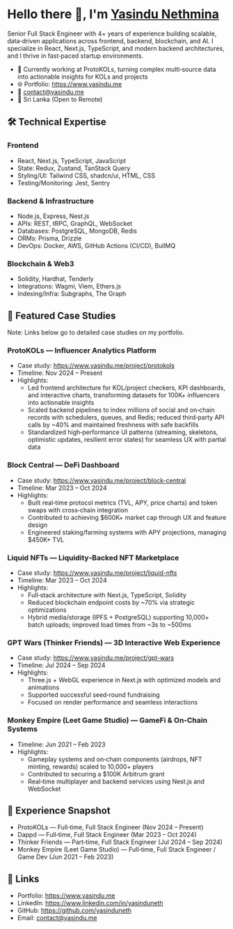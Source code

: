 # Hello there 👋, I'm [Yasindu Nethmina](https://www.yasindu.me)

Senior Full Stack Engineer with 4+ years of experience building scalable,
data‑driven applications across frontend, backend, blockchain, and AI. I
specialize in React, Next.js, TypeScript, and modern backend architectures, and
I thrive in fast‑paced startup environments.

- 🚀 Currently working at ProtoKOLs, turning complex multi‑source data into actionable
  insights for KOLs and projects
- 🌐 Portfolio: https://www.yasindu.me
- 📧 contact@yasindu.me
- 📍 Sri Lanka (Open to Remote)

## 🛠️ Technical Expertise

### Frontend
- React, Next.js, TypeScript, JavaScript
- State: Redux, Zustand, TanStack Query
- Styling/UI: Tailwind CSS, shadcn/ui, HTML, CSS
- Testing/Monitoring: Jest, Sentry

### Backend & Infrastructure
- Node.js, Express, Nest.js
- APIs: REST, tRPC, GraphQL, WebSocket
- Databases: PostgreSQL, MongoDB, Redis
- ORMs: Prisma, Drizzle
- DevOps: Docker, AWS, GitHub Actions (CI/CD), BullMQ

### Blockchain & Web3
- Solidity, Hardhat, Tenderly
- Integrations: Wagmi, Viem, Ethers.js
- Indexing/Infra: Subgraphs, The Graph

## 🚀 Featured Case Studies

Note: Links below go to detailed case studies on my portfolio.

### ProtoKOLs — Influencer Analytics Platform
- Case study: https://www.yasindu.me/project/protokols
- Timeline: Nov 2024 – Present
- Highlights:
  - Led frontend architecture for KOL/project checkers, KPI dashboards, and
    interactive charts, transforming datasets for 100K+ influencers into
    actionable insights
  - Scaled backend pipelines to index millions of social and on‑chain records
    with schedulers, queues, and Redis; reduced third‑party API calls by ~40%
    and maintained freshness with safe backfills
  - Standardized high‑performance UI patterns (streaming, skeletons, optimistic
    updates, resilient error states) for seamless UX with partial data

### Block Central — DeFi Dashboard
- Case study: https://www.yasindu.me/project/block-central
- Timeline: Mar 2023 – Oct 2024
- Highlights:
  - Built real‑time protocol metrics (TVL, APY, price charts) and token swaps
    with cross‑chain integration
  - Contributed to achieving $600K+ market cap through UX and feature design
  - Engineered staking/farming systems with APY projections, managing $450K+ TVL

### Liquid NFTs — Liquidity‑Backed NFT Marketplace
- Case study: https://www.yasindu.me/project/liquid-nfts
- Timeline: Mar 2023 – Oct 2024
- Highlights:
  - Full‑stack architecture with Next.js, TypeScript, Solidity
  - Reduced blockchain endpoint costs by ~70% via strategic optimizations
  - Hybrid media/storage (IPFS + PostgreSQL) supporting 10,000+ batch uploads;
    improved load times from ~3s to ~500ms

### GPT Wars (Thinker Friends) — 3D Interactive Web Experience
- Case study: https://www.yasindu.me/project/gpt-wars
- Timeline: Jul 2024 – Sep 2024
- Highlights:
  - Three.js + WebGL experience in Next.js with optimized models and animations
  - Supported successful seed‑round fundraising
  - Focused on render performance and seamless interactions

### Monkey Empire (Leet Game Studio) — GameFi & On‑Chain Systems
- Timeline: Jun 2021 – Feb 2023
- Highlights:
  - Gameplay systems and on‑chain components (airdrops, NFT minting, rewards)
    scaled to 10,000+ players
  - Contributed to securing a $100K Arbitrum grant
  - Real‑time multiplayer and backend services using Nest.js and WebSocket

## 📄 Experience Snapshot

- ProtoKOLs — Full‑time, Full Stack Engineer (Nov 2024 – Present)
- Dappd — Full‑time, Full Stack Engineer (Mar 2023 – Oct 2024)
- Thinker Friends — Part‑time, Full Stack Engineer (Jul 2024 – Sep 2024)
- Monkey Empire (Leet Game Studio) — Full‑time, Full Stack Engineer / Game Dev
  (Jun 2021 – Feb 2023)

## 🔗 Links

- Portfolio: https://www.yasindu.me
- LinkedIn: https://www.linkedin.com/in/yasinduneth
- GitHub: https://github.com/yasinduneth
- Email: contact@yasindu.me
